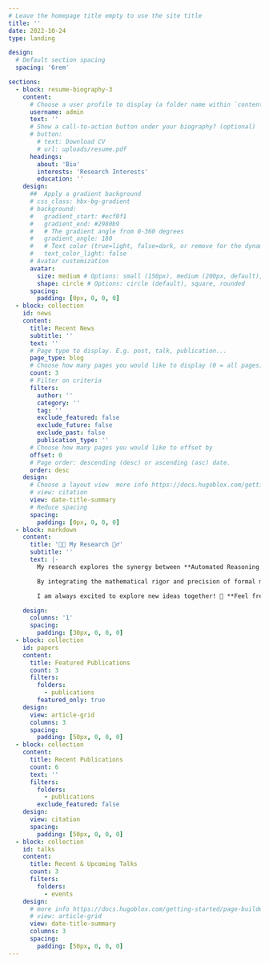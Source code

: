 ```yaml
---
# Leave the homepage title empty to use the site title
title: ''
date: 2022-10-24
type: landing

design:
  # Default section spacing
  spacing: '6rem'

sections:
  - block: resume-biography-3
    content:
      # Choose a user profile to display (a folder name within `content/authors/`)
      username: admin
      text: ''
      # Show a call-to-action button under your biography? (optional)
      # button:
        # text: Download CV
        # url: uploads/resume.pdf      
      headings:
        about: 'Bio'
        interests: 'Research Interests'
        education: ''	
    design:
      ##  Apply a gradient background
      # css_class: hbx-bg-gradient      
      # background:
      #   gradient_start: #ecf0f1
      #   gradient_end: #2980b9
      #   # The gradient angle from 0-360 degrees
      #   gradient_angle: 180
      #   # Text color (true=light, false=dark, or remove for the dynamic theme color).
      #   text_color_light: false
      # Avatar customization
      avatar:
        size: medium # Options: small (150px), medium (200px, default), large (320px), xl (400px), xxl (500px)
        shape: circle # Options: circle (default), square, rounded
      spacing:
        padding: [0px, 0, 0, 0]
  - block: collection
    id: news
    content:
      title: Recent News
      subtitle: ''
      text: ''
      # Page type to display. E.g. post, talk, publication...
      page_type: blog
      # Choose how many pages you would like to display (0 = all pages)
      count: 3
      # Filter on criteria
      filters:
        author: ''
        category: ''
        tag: ''
        exclude_featured: false
        exclude_future: false
        exclude_past: false
        publication_type: ''
      # Choose how many pages you would like to offset by
      offset: 0
      # Page order: descending (desc) or ascending (asc) date.
      order: desc
    design:
      # Choose a layout view  more info https://docs.hugoblox.com/getting-started/page-builder/#listing-view
      # view: citation
      view: date-title-summary      
      # Reduce spacing
      spacing:
        padding: [0px, 0, 0, 0]
  - block: markdown
    content:
      title: '👨‍💻 My Research 🕵️‍♂️'
      subtitle: ''
      text: |-
        My research explores the synergy between **Automated Reasoning (AR)** and **Machine Learning (ML)**, focusing on enhancing the robustness and reliability of ML Models (e.g., Large Language Models), across diverse reasoning tasks, including but not limited to code understanding.

        By integrating the mathematical rigor and precision of formal methods with the scalability and adaptability of machine learning, I strive to **develop AI systems that are both reliable and efficient**, tackling critical challenges at the frontier of trustworthy AI.

        I am always excited to explore new ideas together! 📧 **Feel free to get in touch** 📧 if you are interested in collaborating! 😃

    design:
      columns: '1'
      spacing:
        padding: [30px, 0, 0, 0]      
  - block: collection
    id: papers
    content:	
      title: Featured Publications
      count: 3
      filters:
        folders:
          - publications
        featured_only: true
    design:
      view: article-grid
      columns: 3
      spacing:
        padding: [50px, 0, 0, 0]      
  - block: collection
    content:
      title: Recent Publications
      count: 6      
      text: ''
      filters:
        folders:
          - publications
        exclude_featured: false
    design:
      view: citation
      spacing:
        padding: [50px, 0, 0, 0]
  - block: collection
    id: talks
    content:
      title: Recent & Upcoming Talks
      count: 3
      filters:
        folders:
          - events
    design:
      # more info https://docs.hugoblox.com/getting-started/page-builder/#listing-view	
      # view: article-grid
      view: date-title-summary
      columns: 3
      spacing:
        padding: [50px, 0, 0, 0]
---
```

